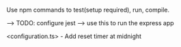 Use npm commands to test(setup required), run, compile.

<npm run test> --> TODO: configure jest
<npm run dev> --> use this to run the express app


<configuration.ts> 
    - Add reset timer at midnight